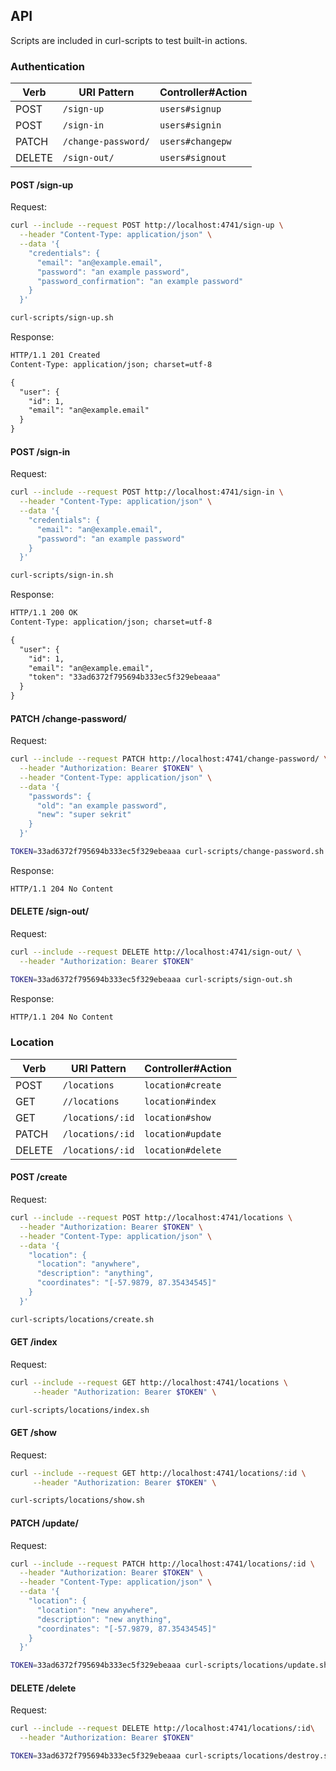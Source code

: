 ## API

Scripts are included in curl-scripts to test built-in actions.

### Authentication

| Verb   | URI Pattern            | Controller#Action |
|--------|------------------------|-------------------|
| POST   | `/sign-up`             | `users#signup`    |
| POST   | `/sign-in`             | `users#signin`    |
| PATCH  | `/change-password/` | `users#changepw`  |
| DELETE | `/sign-out/`        | `users#signout`   |

#### POST /sign-up

Request:

```sh
curl --include --request POST http://localhost:4741/sign-up \
  --header "Content-Type: application/json" \
  --data '{
    "credentials": {
      "email": "an@example.email",
      "password": "an example password",
      "password_confirmation": "an example password"
    }
  }'
```

```sh
curl-scripts/sign-up.sh
```

Response:

```md
HTTP/1.1 201 Created
Content-Type: application/json; charset=utf-8

{
  "user": {
    "id": 1,
    "email": "an@example.email"
  }
}
```

#### POST /sign-in

Request:

```sh
curl --include --request POST http://localhost:4741/sign-in \
  --header "Content-Type: application/json" \
  --data '{
    "credentials": {
      "email": "an@example.email",
      "password": "an example password"
    }
  }'
```

```sh
curl-scripts/sign-in.sh
```

Response:

```md
HTTP/1.1 200 OK
Content-Type: application/json; charset=utf-8

{
  "user": {
    "id": 1,
    "email": "an@example.email",
    "token": "33ad6372f795694b333ec5f329ebeaaa"
  }
}
```

#### PATCH /change-password/

Request:

```sh
curl --include --request PATCH http://localhost:4741/change-password/ \
  --header "Authorization: Bearer $TOKEN" \
  --header "Content-Type: application/json" \
  --data '{
    "passwords": {
      "old": "an example password",
      "new": "super sekrit"
    }
  }'
```

```sh
TOKEN=33ad6372f795694b333ec5f329ebeaaa curl-scripts/change-password.sh
```

Response:

```md
HTTP/1.1 204 No Content
```

#### DELETE /sign-out/

Request:

```sh
curl --include --request DELETE http://localhost:4741/sign-out/ \
  --header "Authorization: Bearer $TOKEN"
```

```sh
TOKEN=33ad6372f795694b333ec5f329ebeaaa curl-scripts/sign-out.sh
```

Response:

```md
HTTP/1.1 204 No Content
```
### Location


| Verb   | URI Pattern            | Controller#Action |
|--------|------------------------|-------------------|
| POST   | `/locations`             | `location#create`    |
| GET  | `//locations` | `location#index`  |
| GET  | `/locations/:id` | `location#show`  |
| PATCH  | `/locations/:id` | `location#update`  |
| DELETE | `/locations/:id`        | `location#delete`   |

#### POST /create

Request:

```sh
curl --include --request POST http://localhost:4741/locations \
  --header "Authorization: Bearer $TOKEN" \
  --header "Content-Type: application/json" \
  --data '{
    "location": {
      "location": "anywhere",
      "description": "anything",
      "coordinates": "[-57.9879, 87.35434545]"
    }
  }'
```

```sh
curl-scripts/locations/create.sh
```

#### GET /index

Request:

```sh
curl --include --request GET http://localhost:4741/locations \
     --header "Authorization: Bearer $TOKEN" \
```

```sh
curl-scripts/locations/index.sh
```

#### GET /show

Request:

```sh
curl --include --request GET http://localhost:4741/locations/:id \
     --header "Authorization: Bearer $TOKEN" \
```

```sh
curl-scripts/locations/show.sh
```

#### PATCH /update/

Request:

```sh
curl --include --request PATCH http://localhost:4741/locations/:id \
  --header "Authorization: Bearer $TOKEN" \
  --header "Content-Type: application/json" \
  --data '{
    "location": {
      "location": "new anywhere",
      "description": "new anything",
      "coordinates": "[-57.9879, 87.35434545]"
    }
  }'
```

```sh
TOKEN=33ad6372f795694b333ec5f329ebeaaa curl-scripts/locations/update.sh
```

#### DELETE /delete

Request:

```sh
curl --include --request DELETE http://localhost:4741/locations/:id\
  --header "Authorization: Bearer $TOKEN"
```

```sh
TOKEN=33ad6372f795694b333ec5f329ebeaaa curl-scripts/locations/destroy.sh
```